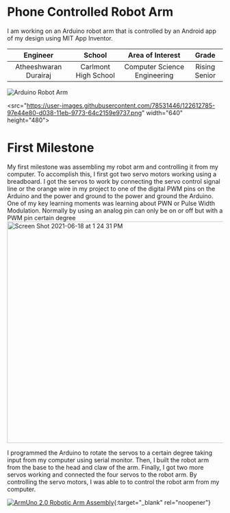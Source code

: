 ﻿# Phone Controlled Robot Arm
I am working on an Arduino robot arm that is controlled by an Android app of my design using MIT App Inventor.

| **Engineer** | **School** | **Area of Interest** | **Grade** |
|:--:|:--:|:--:|:--:|
| Atheeshwaran Durairaj | Carlmont High School | Computer Science Engineering | Rising Senior

![Arduino Robot Arm](https://images-na.ssl-images-amazon.com/images/I/61x%2Bd7LemCL._AC_SX425_.jpg)
<html>

  <src="https://user-images.githubusercontent.com/78531446/122612785-97e44e80-d038-11eb-9773-64c2159e9737.png" width="640" height="480">
</html>

# First Milestone
My first milestone was assembling my robot arm and controlling it from my computer. To accomplish this, I first got two servo motors working using a breadboard. I got the servos to work by connecting the servo control signal line or the orange wire in my project to one of the digital PWM pins on the Arduino and the power and ground to the power and ground the Arduino. One of my key learning moments was learning about PWN or Pulse Width Modulation. Normally by using an analog pin can only be on or off but with a PWM pin certain degree
<img width="517" alt="Screen Shot 2021-06-18 at 1 24 31 PM" src="https://user-images.githubusercontent.com/78531446/122612895-c6fac000-d038-11eb-9a78-72eb97a49ad7.png">


I programmed the Arduino to rotate the servos to a certain degree taking input from my computer using serial monitor. Then, I built the robot arm from the base to the head and claw of the arm. Finally, I got two more servos working and connected the four servos to the robot arm. By controlling the servo motors, I was able to to control the robot arm from my computer.

[![ArmUno 2.0 Robotic Arm Assembly](https://res.cloudinary.com/marcomontalbano/image/upload/v1623998085/video_to_markdown/images/youtube--1mHbz-7n69Q-c05b58ac6eb4c4700831b2b3070cd403.jpg)](https://www.youtube.com/watch?v=1mHbz-7n69Q&t=6s "ArmUno 2.0 Robotic Arm Assembly"){:target="_blank" rel="noopener"}

